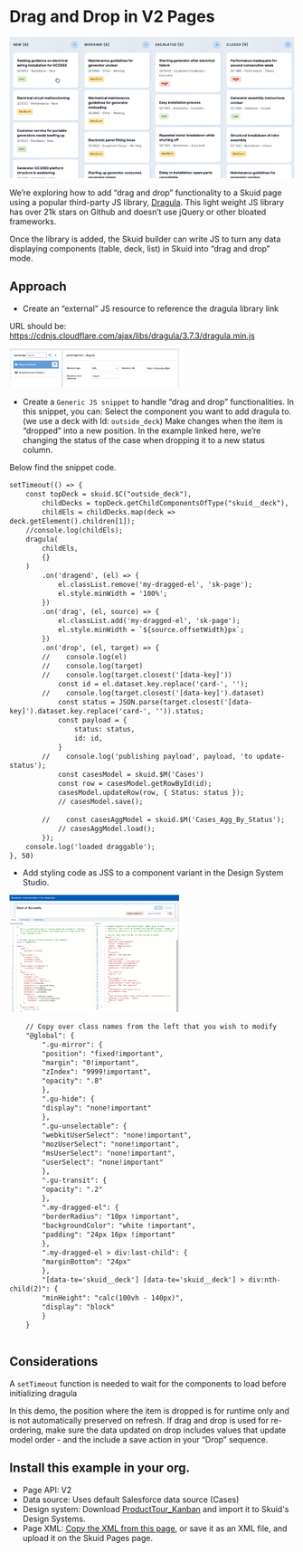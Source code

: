 # Drag and Drop in V2 Pages

<img src="image3.gif" width="1000"></img>


We’re exploring how to add “drag and drop” functionality to a Skuid page using a popular third-party JS library, [Dragula](https://bevacqua.github.io/dragula/). This light weight JS library has over 21k stars on Github and doesn’t use jQuery or other bloated frameworks. 

Once the library is added, the Skuid builder can write JS to turn any data displaying components (table, deck, list) in Skuid into “drag and drop” mode. 

## Approach
- Create an “external” JS resource to reference the dragula library link 

URL should be:  https://cdnjs.cloudflare.com/ajax/libs/dragula/3.7.3/dragula.min.js

<img src="image1.png" width="300"></img>


- Create a `Generic JS snippet` to handle “drag and drop” functionalities.
In this snippet, you can:
Select the component you want to add dragula to.  (we use a deck with Id: `outside_deck`) 
Make changes when the item is “dropped” into a new position. In the example linked here, we’re changing the status of the case when dropping it to a new status column. 

Below find the snippet code. 
```
setTimeout(() => {
    const topDeck = skuid.$C("outside_deck"),
        childDecks = topDeck.getChildComponentsOfType("skuid__deck"),
        childEls = childDecks.map(deck => deck.getElement().children[1]);
    //console.log(childEls);
    dragula(
        childEls,
        {}
    )
        .on('dragend', (el) => {
            el.classList.remove('my-dragged-el', 'sk-page');
            el.style.minWidth = '100%';
        })
        .on('drag', (el, source) => {
            el.classList.add('my-dragged-el', 'sk-page');
            el.style.minWidth = `${source.offsetWidth}px`;
        })
        .on('drop', (el, target) => {
        //    console.log(el)
        //    console.log(target)
        //    console.log(target.closest('[data-key]'))
            const id = el.dataset.key.replace('card-', '');
        //    console.log(target.closest('[data-key]').dataset)
            const status = JSON.parse(target.closest('[data-key]').dataset.key.replace('card-', '')).status;
            const payload = {
                status: status,
                id: id,
            }
        //    console.log('publishing payload', payload, 'to update-status');
            const casesModel = skuid.$M('Cases')
            const row = casesModel.getRowById(id);
            casesModel.updateRow(row, { Status: status });
            // casesModel.save();

        //    const casesAggModel = skuid.$M('Cases_Agg_By_Status');
            // casesAggModel.load();
        });
    console.log('loaded draggable');
}, 50)
```

- Add styling code as JSS to a component variant in the Design System Studio. 

<img src="image5.png" width="300"></img>

```
	// Copy over class names from the left that you wish to modify
    "@global": {
        ".gu-mirror": {
        "position": "fixed!important",
        "margin": "0!important",
        "zIndex": "9999!important",
        "opacity": ".8"
        },
        ".gu-hide": {
        "display": "none!important"
        },
        ".gu-unselectable": {
        "webkitUserSelect": "none!important",
        "mozUserSelect": "none!important",
        "msUserSelect": "none!important",
        "userSelect": "none!important"
        },
        ".gu-transit": {
        "opacity": ".2"
        },
        ".my-dragged-el": {
        "borderRadius": "10px !important",
        "backgroundColor": "white !important",
        "padding": "24px 16px !important"
        },
        ".my-dragged-el > div:last-child": {
        "marginBottom": "24px"
        },
        "[data-te='skuid__deck'] [data-te='skuid__deck'] > div:nth-child(2)": {
        "minHeight": "calc(100vh - 140px)",
        "display": "block"
        }
    }
  
```

## Considerations

A `setTimeout` function is needed to wait for the components to load before initializing dragula  

In this demo,  the position where the item is dropped is for runtime only and is not automatically preserved on refresh. If drag and drop is used for re-ordering, make sure the data updated on drop includes values that update model order - and the include a save action in your “Drop” sequence. 


## Install this example in your org. 
- Page API:  V2
- Data source: Uses default Salesforce data source  (Cases)
- Design system: Download [ProductTour_Kanban](ProductTour_Kanban.designsystem?raw=true) and import it to Skuid's Design Systems.  
- Page XML:  [Copy the XML from this page](kanban_dragula.xml?raw=true), or save it as an XML file, and upload it on the Skuid Pages page.  




